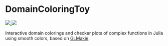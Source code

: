 <h1>DomainColoringToy</h1>
<p>
  <a href="https://eprovst.github.io/DomainColoring.jl/stable/dct">
    <img src="https://img.shields.io/badge/docs-stable-green.svg"/>
  </a>
  <a href="https://eprovst.github.io/DomainColoring.jl/dev/dct">
    <img src="https://img.shields.io/badge/docs-dev-blue.svg"/>
  </a>
</p>
<p>
  Interactive domain colorings and checker plots of complex functions in Julia using smooth colors,
  based on <a href="https://makie.org/">GLMakie</a>.
</p>
